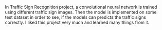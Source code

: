
In Traffic Sign Recognition project, a convolutional neural network is trained using different traffic sign images. Then the model is implemented on some test dataset in order to see, if the models can predicts the traffic signs correctly. I liked this project very much and learned many things from it. 
